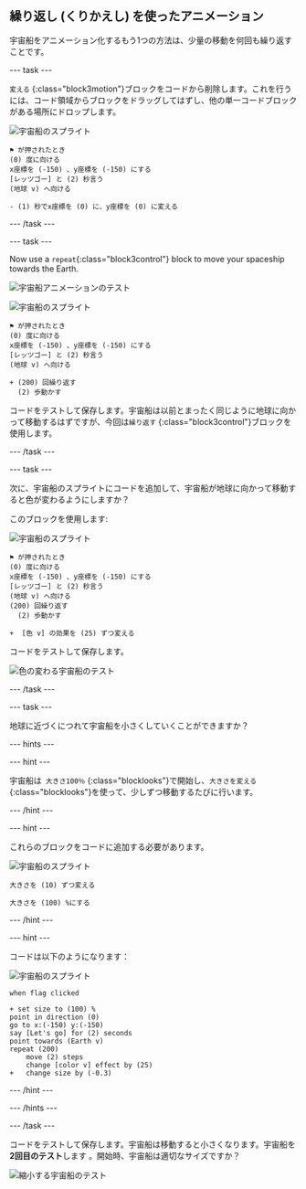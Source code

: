 ## 繰り返し (くりかえし) を使ったアニメーション

宇宙船をアニメーション化するもう1つの方法は、少量の移動を何回も繰り返すことです。

\--- task \---

`変える` {:class="block3motion"}ブロックをコードから削除します。これを行うには、コード領域からブロックをドラッグしてはずし、他の単一コードブロックがある場所にドロップします。

![宇宙船のスプライト](images/sprite-spaceship.png)

```blocks3
⚑ が押されたとき
(0) 度に向ける
x座標を (-150) 、y座標を (-150) にする
[レッツゴー] と (2) 秒言う
(地球 v) へ向ける

- (1) 秒でx座標を (0) に、y座標を (0) に変える
```

\--- /task \---

\--- task \---

Now use a `repeat`{:class="block3control"} block to move your spaceship towards the Earth.

![宇宙船アニメーションのテスト](images/space-animate-stage.png)

![宇宙船のスプライト](images/sprite-spaceship.png)

```blocks3
⚑ が押されたとき
(0) 度に向ける
x座標を (-150) 、y座標を (-150) にする
[レッツゴー] と (2) 秒言う
(地球 v) へ向ける

+ (200) 回繰り返す 
  (2) 歩動かす
```

コードをテストして保存します。宇宙船は以前とまったく同じように地球に向かって移動するはずですが、今回は`繰り返す` {:class="block3control"}ブロックを使用します。

\--- /task \---

\--- task \---

次に、宇宙船のスプライトにコードを追加して、宇宙船が地球に向かって移動すると色が変わるようにしますか？

このブロックを使用します:

![宇宙船のスプライト](images/sprite-spaceship.png)

```blocks3
⚑ が押されたとき
(0) 度に向ける
x座標を (-150) 、y座標を (-150) にする
[レッツゴー] と (2) 秒言う
(地球 v) へ向ける
(200) 回繰り返す 
  (2) 歩動かす

+  [色 v] の効果を (25) ずつ変える
```

コードをテストして保存します。

![色の変わる宇宙船のテスト](images/space-colour-test.png)

\--- /task \---

\--- task \---

地球に近づくにつれて宇宙船を小さくしていくことができますか？

\--- hints \---

\--- hint \---

宇宙船は` 大きさ100％` {:class="blocklooks"}で開始し、`大きさを変える`{:class="blocklooks"}を使って、少しずつ移動するたびに行います。

\--- /hint \---

\--- hint \---

これらのブロックをコードに追加する必要があります。

![宇宙船のスプライト](images/sprite-spaceship.png)

```blocks3
大きさを (10) ずつ変える

大きさを (100) %にする
```

\--- /hint \---

\--- hint \---

コードは以下のようになります：

![宇宙船のスプライト](images/sprite-spaceship.png)

```blocks3
when flag clicked

+ set size to (100) %
point in direction (0)
go to x:(-150) y:(-150)
say [Let's go] for (2) seconds
point towards (Earth v)
repeat (200)
    move (2) steps
    change [color v] effect by (25)
+   change size by (-0.3)
```

\--- /hint \---

\--- /hints \---

\--- /task \---

コードをテストして保存します。宇宙船は移動すると小さくなります。宇宙船を**2回目のテスト**します 。開始時、宇宙船は適切なサイズですか？

![縮小する宇宙船のテスト](images/space-size-test.png)